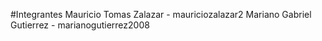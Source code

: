 #Integrantes
Mauricio Tomas Zalazar - mauriciozalazar2
Mariano Gabriel Gutierrez - marianogutierrez2008